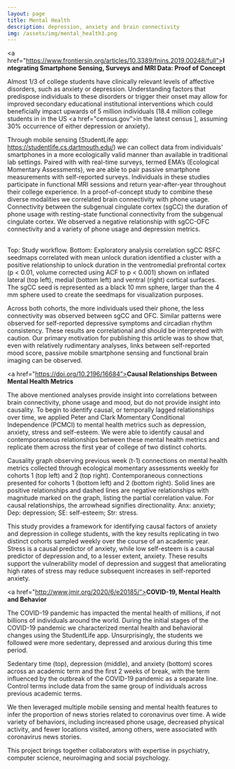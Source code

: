 ```yaml
---
layout: page
title: Mental Health
description: depression, anxiety and brain connectivity
img: /assets/img/mental_health3.png
---
```


<a href="https://www.frontiersin.org/articles/10.3389/fnins.2019.00248/full”><strong>Integrating Smartphone Sensing, Surveys and MRI Data: Proof of Concept</strong></a>

Almost 1/3 of college students have clinically relevant levels of affective disorders, such as anxiety or depression. Understanding factors that predispose individuals to these disorders or trigger their onset may allow for improved secondary educational institutional interventions which could beneficially impact upwards of 5 million individuals (18.4 million college students in in the US <a href="census.gov”>in the latest census</a> ], assuming 30% occurrence of either depression or anxiety).

Through mobile sensing (StudentLife app: https://studentlife.cs.dartmouth.edu/) we can collect data from individuals’ smartphones in a more ecologically valid manner than available in traditional lab settings. Paired with with real-time surveys, termed EMA’s (Ecological Momentary Assessments), we are able to pair passive smartphone measurements with  self-reported surveys. Individuals in these studies participate in functional MRI sessions and return year-after-year throughout their college experience. In a proof-of-concept study to combine these diverse modalities we correlated brain connectivity with phone usage. Connectivity between the subgenual cingulate cortex (sgCC) the duration of phone usage with resting-state functional connectivity from the subgenual cingulate cortex. We observed a negative relationship with sgCC-OFC connectivity and a variety of phone usage and depression metrics.

<img class="col three left" src="{{ site.baseurl }}/assets/img/StudentLifeStudyFlow.png" alt="" title="Figure 1"/>

<img class="col three left" src="{{ site.baseurl }}/assets/img/PhoneUsage_sgCC.png" alt="" title="Figure 1"/>

<div class="col three caption">
    Top: Study workflow.
    Bottom: Exploratory analysis correlation sgCC RSFC seedmaps correlated with mean unlock duration identified a cluster with a positive relationship to unlock duration in the ventromedial prefrontal cortex (p < 0.01, volume corrected using ACF to p < 0.001) shown on inflated lateral (top left), medial (bottom left) and ventral (right) cortical surfaces. The sgCC seed is represented as a black 10 mm sphere, larger than the 4 mm sphere used to create the seedmaps for visualization purposes.
</div>

Across both cohorts, the more individuals used their phone, the less connectivity was observed between sgCC and OFC. Similar patterns were observed for self-reported depressive symptoms and circadian rhythm consistency. These results are correlational and should be interpreted with caution. Our primary motivation for publishing this article was to show that, even with relatively rudimentary analyses, links between self-reported mood score, passive mobile smartphone sensing and functional brain imaging can be observed.



<a href="https://doi.org/10.2196/16684”><strong>Causal Relationships Between Mental Health Metrics</strong></a>


The above mentioned analyses provide insight into correlations between brain connectivity, phone usage and mood, but do not provide insight into causality. To begin to identify causal, or temporally lagged relationships over time, we applied Peter and Clark Momentary Conditional Independence (PCMCI) to mental health metrics such as depression, anxiety, stress and self-esteem. We were able to identify causal and contemporaneous relationships between these mental health metrics and replicate them across the first year of college of two distinct cohorts.

<img class="col three left" src="https://asset.jmir.pub/assets/f8b842ca8c158bf781e7bb39eb3a466c.png" alt="" title="Figure 1"/>

<div class="col three caption">
    Causality graph observing previous week (t-1) connections on mental health metrics collected through ecological momentary assessments weekly for cohorts 1 (top left) and 2 (top right). Contemporaneous connections presented for cohorts 1 (bottom left) and 2 (bottom right). Solid lines are positive relationships and dashed lines are negative relationships with magnitude marked on the graph, listing the partial correlation value. For causal relationships, the arrowhead signifies directionality. Anx: anxiety; Dep: depression; SE: self-esteem; Str: stress.
</div>

This study provides a framework for identifying causal factors of anxiety and depression in college students, with the key results replicating in two distinct cohorts sampled weekly over the course of an academic year. Stress is a causal predictor of anxiety, while low self-esteem is a causal predictor of depression and, to a lesser extent, anxiety. These results support the vulnerability model of depression and suggest that ameliorating high rates of stress may reduce subsequent increases in self-reported anxiety.

<a href="http://www.jmir.org/2020/6/e20185/”><strong>COVID-19, Mental Health and Behavior</strong></a>

The COVID-19 pandemic has impacted the mental health of millions, if not billions of individuals around the world. During the initial stages of the COVID-19 pandemic we characterized mental health and behavioral changes using the StudentLife app. Unsurprisingly, the students we followed were more sedentary, depressed and anxious during this time period.

<img class="col three left" src="https://www.jmir.org/api/download?filename=da72fd19d4fb58b76e89c780afdef2b8.png&alt_name=20185-380580-1-PB.png" alt="" title="Figure 1"/>

<div class="col three caption">
    Sedentary time (top), depression (middle), and anxiety (bottom) scores across an academic term and the first 2 weeks of break, with the term influenced by the outbreak of the COVID-19 pandemic as a separate line. Control terms include data from the same group of individuals across previous academic terms.
</div>

We then leveraged multiple mobile sensing and mental health features to infer the proportion of news stories related to coronavirus over time. A wide variety of behaviors, including increased phone usage, decreased physical activity, and fewer locations visited, among others, were associated with coronavirus news stories.


This project brings together collaborators with expertise in psychiatry, computer science, neuroimaging and social psychology.
